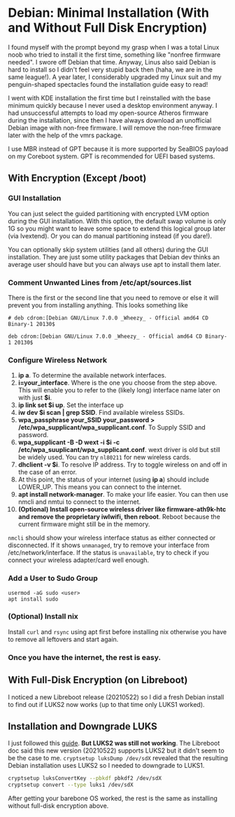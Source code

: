 # Debian: Minimal Installation (With and Without Full Disk Encryption)

I found myself with the prompt beyond my grasp when I was a total Linux noob who tried to install it the first time, something like "nonfree firmware needed". I swore off Debian that time. Anyway, Linus also said Debian is hard to install so I didn't feel very stupid back then (haha, we are in the same league!). A year later, I considerably upgraded my Linux suit and my penguin-shaped spectacles found the installation guide easy to read!

I went with KDE installation the first time but I reinstalled with the base minimum quickly because I never used a desktop environment anyway. I had unsuccessful attempts to load my open-source Atheros firmware during the installation, since then I have always download an unofficial Debian image with non-free firmware. I will remove the non-free firmware later with the help of the vmrs package.

I use MBR instead of GPT because it is more supported by SeaBIOS payload on my Coreboot system. GPT is recommended for UEFI based systems.

## With Encryption (Except /boot)

### GUI Installation

You can just select the guided partitioning with encrypted LVM option during the GUI installation. With this option, the default swap volume is only 1G so you might want to leave some space to extend this logical group later (via lvextend). Or you can do manual partitioning instead (if you dare!).

You can optionally skip system utilities (and all others) during the GUI installation. They are just some utility packages that Debian dev thinks an average user should have but you can always use apt to install them later.

### Comment Unwanted Lines from /etc/apt/sources.list

There is the first or the second line that you need to remove or else it will prevent you from installing anything. This looks something like

```
# deb cdrom:[Debian GNU/Linux 7.0.0 _Wheezy_ - Official amd64 CD Binary-1 20130$

deb cdrom:[Debian GNU/Linux 7.0.0 _Wheezy_ - Official amd64 CD Binary-1 20130$
```

### Configure Wireless Network

1. **ip a**. To determine the available network interfaces.
2. **i=your_interface**. Where <interface> is the one you choose from the step above. This will enable you to refer to the (likely long) interface name later on with just **$i**.
3. **ip link set $i up**. Set the interface up
4. **iw dev $i scan | grep SSID**. Find available wireless SSIDs.
5. **wpa_passphrase your_SSID your_password > /etc/wpa_supplicant/wpa_supplicant.conf**. To Supply SSID and password.
6. **wpa_supplicant -B -D wext -i $i -c /etc/wpa_suuplicant/wpa_supplicant.conf**. wext driver is old but still be widely used. You can try `nl80211` for new wireless cards.
7. **dhclient -v $i**. To resolve IP address. Try to toggle wireless on and off in the case of an error.
8. At this point, the status of your internet (using **ip a**) should include LOWER_UP. This means you can connect to the internet.
9. **apt install network-manager**. To make your life easier. You can then use nmcli and nmtui to connect to the internet.
10. **(Optional) Install open-source wireless driver like firmware-ath9k-htc and remove the proprietary iwlwifi, then reboot**. Reboot because the current firmware might still be in the memory.

`nmcli` should show your wireless interface status as either connected or disconnected. If it shows `unmanaged`, try to remove your interface from /etc/network/interface. If the status is `unavailable`, try to check if you connect your wireless adapter/card well enough.

### Add a User to Sudo Group

```
usermod -aG sudo <user>
apt install sudo
```

### (Optional) Install nix

Install `curl` and `rsync` using apt first before installing nix otherwise you have to remove all leftovers and start again.

### Once you have the internet, the rest is easy.

## With Full-Disk Encryption (on Libreboot)

I noticed a new Libreboot release (20210522) so I did a fresh Debian install to find out if LUKS2 now works (up to that time only LUKS1 worked).

## Installation and Downgrade LUKS

I just followed this [guide](https://libreboot.org/docs/gnulinux/encrypted_debian.html). **But LUKS2 was still not working**. The Libreboot doc said this new version (20210522) supports LUKS2 but it didn't seem to be the case to me. `cryptsetup luksDump /dev/sdX` revealed that the resulting Debian installation uses LUKS2 so I needed to downgrade to LUKS1.

```bash
cryptsetup luksConvertKey --pbkdf pbkdf2 /dev/sdX
cryptsetup convert --type luks1 /dev/sdX
```

After getting your barebone OS worked, the rest is the same as installing without full-disk encryption above.
